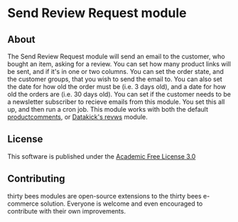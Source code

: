 # Send Review Request module

## About
The Send Review Request module will send an email to the customer, who bought an item, asking for a review.  You can set how many product links will be sent, and if it's in one or two columns. You can set the order state, and the customer groups, that you wish to send the email to.  You can also set the date for how old the order must be (i.e. 3 days old), and a date for how old the orders are (i.e. 30 days old).  You can set if the customer needs to be a newsletter subscriber to recieve emails from this module.  You set this all up, and then run a cron job.  This module works with both the default [productcomments](https://github.com/thirtybees/productcomments), or [Datakick's revws](https://github.com/getdatakick/revws) module.

## License
This software is published under the [Academic Free License 3.0](https://opensource.org/licenses/afl-3.0.php)

## Contributing
thirty bees modules are open-source extensions to the thirty bees e-commerce solution. Everyone is welcome and even encouraged to contribute with their own improvements.
